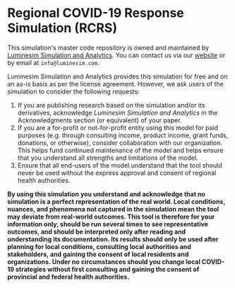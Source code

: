 # Regional COVID-19 Response Simulation (RCRS)
This simulation's master code repository is owned and maintained by [Luminesim Simulation and Analytics](www.luminesim.com/rcrs). You can contact us via our [website](www.luminesim.com) or by email at `info@luminesim.com.`

Luminesim Simulation and Analytics provides this simulation for free and on an as-is basis as per the license agreement. However, we ask users of the simulation to consider the following requests:

1. If you are publishing research based on the simulation and/or its derivatives, acknowledge *Luminesim Simulation and Analytics* in the Acknowledgments section (or equivalent) of your paper.
1. If you are a for-profit or not-for-profit entity using this model for paid purposes (e.g. through consulting income, product income, grant funds, donations, or otherwise), consider collaboration with our organization. This helps fund continued maintenance of the model and helps ensure that you understand all strengths and limitations of the model.
1. Ensure that all end-users of the model understand that the tool should never be used without the express approval and consent of regional health authorities.

**By using this simulation you understand and acknowledge that no simulation is a perfect representation of the real world. Local conditions, nuances, and phenomena not captured in the simulation mean the tool may deviate from real-world outcomes. This tool is therefore for your information only, should be run several times to see representative outcomes, and should be interpreted only after reading and understanding its documentation. Its results should only be used after planning for local conditions, consulting local authorities and stakeholders, and gaining the consent of local residents and organizations. Under no circumstances should you change local COVID-19 strategies without first consulting and gaining the consent of provincial and federal health authorities.**
